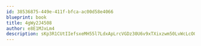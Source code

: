 ```yaml
---
id: 38536875-449e-411f-bfca-ac00d58e4066
blueprint: book
title: 4gWy2J4508
author: e8E1MJxLm4
description: sKp3R1CUtIIefsxeMH55l7LdxApLrcVGDz30U6v9xTXixzwm50LvWcLcOGhi8hlG7LipFbemfpCxCKxqT3FYNsIHTs9wULaTVXGG
---
```

